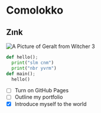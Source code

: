 # Comolokko
## Zınk
![A Picture of Geralt from Witcher 3](https://www.gameologist.app/_next/image?url=https%3A%2F%2Fcdn.sanity.io%2Fimages%2Fx96l6sua%2Fproduction%2F669c5d5432c1346400d8d1134abf2b53a6c2f218-1920x1080.webp%2Fgeralt-of-rivia-the-legendary-witcher-of-the-continent.webp%3Fq%3D80%26fit%3Dmax%26auto%3Dformat&w=3840&q=75)
``` python
def hello();
  print("slm cnm")
  print("nbr yvrm")
def main();
  hello()
```
- [ ] Turn on GitHub Pages
- [ ] Outline my portfolio
- [x] Introduce myself to the world
